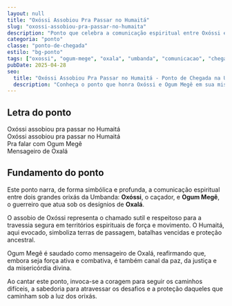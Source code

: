 ```yaml
---
layout: null
title: "Oxóssi Assobiou Pra Passar no Humaitá"
slug: "oxossi-assobiou-pra-passar-no-humaita"
description: "Ponto que celebra a comunicação espiritual entre Oxóssi e Ogum Megê, sob a luz de Oxalá."
categoria: "ponto"
classe: "ponto-de-chegada"
estilo: "bg-ponto"
tags: ["oxossi", "ogum-mege", "oxala", "umbanda", "comunicacao", "chegada"]
pubDate: 2025-04-28
seo:
  title: "Oxóssi Assobiou Pra Passar no Humaitá - Ponto de Chegada na Umbanda"
  description: "Conheça o ponto que honra Oxóssi e Ogum Megê em sua missão sagrada de comunicação e proteção espiritual."
---
```


## Letra do ponto

Oxóssi assobiou pra passar no Humaitá  
Oxóssi assobiou pra passar no Humaitá  
Pra falar com Ogum Megê  
Mensageiro de Oxalá

## Fundamento do ponto

Este ponto narra, de forma simbólica e profunda, a comunicação espiritual entre dois grandes orixás da Umbanda: **Oxóssi**, o caçador, e **Ogum Megê**, o guerreiro que atua sob os desígnios de **Oxalá**.

O assobio de Oxóssi representa o chamado sutil e respeitoso para a travessia segura em territórios espirituais de força e movimento. O Humaitá, aqui evocado, simboliza terras de passagem, batalhas vencidas e proteção ancestral.

Ogum Megê é saudado como mensageiro de Oxalá, reafirmando que, embora seja força ativa e combativa, é também canal da paz, da justiça e da misericórdia divina.

Ao cantar este ponto, invoca-se a coragem para seguir os caminhos difíceis, a sabedoria para atravessar os desafios e a proteção daqueles que caminham sob a luz dos orixás.
